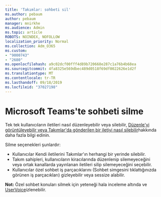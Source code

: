 ```yaml
---
title: 'Takımlar: sohbeti sil'
ms.author: pebaum
author: pebaum
manager: mnirkhe
ms.audience: Admin
ms.topic: article
ROBOTS: NOINDEX, NOFOLLOW
localization_priority: Normal
ms.collection: Adm_O365
ms.custom:
- "9000743"
- "2680"
ms.openlocfilehash: a9c02dcf00fff4d89b720668e287c1a76b4b68ea
ms.sourcegitcommit: 4fa8325e569dbec489d0518f69df0022626e1d2f
ms.translationtype: MT
ms.contentlocale: tr-TR
ms.lasthandoff: 09/18/2019
ms.locfileid: "37027198"
---
```

# <a name="delete-a-chat-in-microsoft-teams"></a>Microsoft Teams'te sohbeti silme

Tek tek kullanıcıların iletileri nasıl düzenleyebilir veya silebilir, [Düzenle'yi görüntüleyebilir veya Takımlar'da gönderilen bir iletiyi nasıl silebilir](https://support.office.com/article/5f1fe604-a900-4a07-b8b7-8cf70ed6b263)hakkında daha fazla bilgi edinin. 

Silme seçenekleri şunlardır:

- Kullanıcılar Kendi iletilerini Takımlar'ın herhangi bir yerinde silebilir.
- Takım sahipleri, kullanıcıların kiracılarında düzenlenip silemeyeceğini veya ortak kanallarda yayınlanan iletileri silip silemeyeceğini seçebilir.
- Kullanıcılar özel sohbet iş parçacıklarını (Sohbet simgesini tıklattığınızda görünen iş parçacıkları) gizleyebilir veya sessize alabilir.

**Not:** Özel sohbet konuları silmek için yeteneği hala inceleme altında ve [UserVoice](https://microsoftteams.uservoice.com/forums/555103-public/suggestions/33535006-delete-private-chat-threads)izlenebilir. 